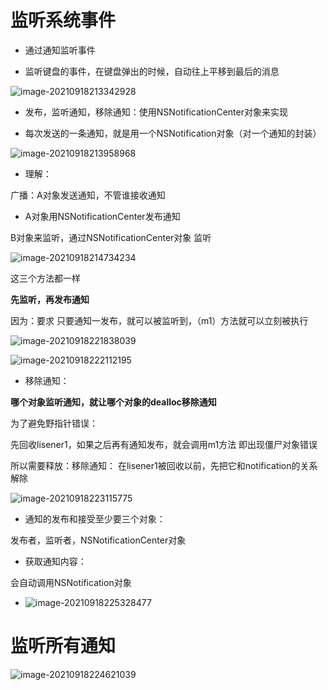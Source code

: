 # 监听系统事件

- 通过通知监听事件

- 监听键盘的事件，在键盘弹出的时候，自动往上平移到最后的消息

![image-20210918213342928](file:///Users/kaixin/Documents/my_github/UI/%E9%BB%91%E9%A9%ACUI%E5%9F%BA%E7%A1%80/day8/day8/%E5%BE%AE%E4%BF%A1.assets/image-20210918213342928.png?lastModify=1632018825)

- 发布，监听通知，移除通知：使用NSNotificationCenter对象来实现

- 每次发送的一条通知，就是用一个NSNotification对象（对一个通知的封装）

![image-20210918213958968](file:///Users/kaixin/Documents/my_github/UI/%E9%BB%91%E9%A9%ACUI%E5%9F%BA%E7%A1%80/day8/day8/%E5%BE%AE%E4%BF%A1.assets/image-20210918213958968.png?lastModify=1632018825)

- 理解：

广播：A对象发送通知，不管谁接收通知

- A对象用NSNotificationCenter发布通知

B对象来监听，通过NSNotificationCenter对象 监听

![image-20210918214734234](file:///Users/kaixin/Documents/my_github/UI/%E9%BB%91%E9%A9%ACUI%E5%9F%BA%E7%A1%80/day8/day8/%E5%BE%AE%E4%BF%A1.assets/image-20210918214734234.png?lastModify=1632018825)

这三个方法都一样

**先监听，再发布通知**

因为：要求 只要通知一发布，就可以被监听到，（m1）方法就可以立刻被执行

![image-20210918221838039](file:///Users/kaixin/Documents/my_github/UI/%E9%BB%91%E9%A9%ACUI%E5%9F%BA%E7%A1%80/day8/day8/%E5%BE%AE%E4%BF%A1.assets/image-20210918221838039.png?lastModify=1632018825)

![image-20210918222112195](file:///Users/kaixin/Documents/my_github/UI/%E9%BB%91%E9%A9%ACUI%E5%9F%BA%E7%A1%80/day8/day8/%E5%BE%AE%E4%BF%A1.assets/image-20210918222112195.png?lastModify=1632018825)

- 移除通知：

**哪个对象监听通知，就让哪个对象的dealloc移除通知**

为了避免野指针错误：

先回收lisener1，如果之后再有通知发布，就会调用m1方法 即出现僵尸对象错误

所以需要释放：移除通知： 在lisener1被回收以前，先把它和notification的关系解除

![image-20210918223115775](file:///Users/kaixin/Documents/my_github/UI/%E9%BB%91%E9%A9%ACUI%E5%9F%BA%E7%A1%80/day8/day8/%E5%BE%AE%E4%BF%A1.assets/image-20210918223115775.png?lastModify=1632018825)

- 通知的发布和接受至少要三个对象：

发布者，监听者，NSNotificationCenter对象

- 获取通知内容：

会自动调用NSNotification对象

- ![image-20210918225328477](file:///Users/kaixin/Documents/my_github/UI/%E9%BB%91%E9%A9%ACUI%E5%9F%BA%E7%A1%80/day8/day8/%E5%BE%AE%E4%BF%A1.assets/image-20210918225328477.png?lastModify=1632018825)

# 监听所有通知

![image-20210918224621039](file:///Users/kaixin/Documents/my_github/UI/%E9%BB%91%E9%A9%ACUI%E5%9F%BA%E7%A1%80/day8/day8/%E5%BE%AE%E4%BF%A1.assets/image-20210918224621039.png?lastModify=1632018825)
